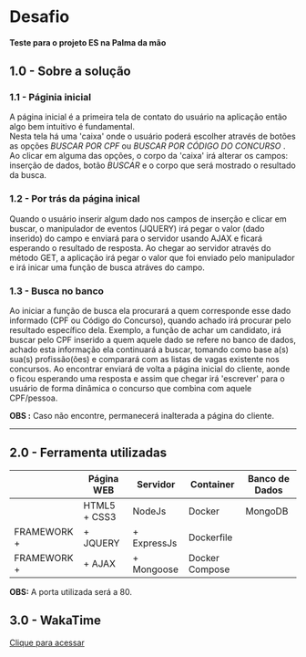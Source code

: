 # Desafio
#### Teste para o projeto ES na Palma da mão


## 1.0 - Sobre a solução
### 1.1 - Páginia inicial
A página inicial é a primeira tela de contato do usuário na aplicação então algo bem intuitivo é fundamental.<br>
Nesta tela há uma 'caixa' onde o usuário poderá escolher através de botões as opções 
_BUSCAR POR CPF_ ou _BUSCAR POR CÓDIGO DO CONCURSO_ .<br>
Ao clicar em alguma das opções, o corpo da 'caixa' irá alterar os campos: inserção de dados, botão _BUSCAR_ 
e o corpo que será mostrado o resultado da busca.

### 1.2 - Por trás da página inical
Quando o usuário inserir algum dado nos campos de inserção e clicar em buscar, o manipulador de eventos (JQUERY) irá pegar
o valor (dado inserido) do campo e enviará para o servidor usando AJAX e ficará esperando o resultado de resposta.
Ao chegar ao servidor através do método GET, a aplicação irá pegar o valor que foi enviado pelo manipulador e 
irá inicar uma função de busca atráves do campo.

### 1.3 - Busca no banco
Ao iniciar a função de busca ela procurará a quem corresponde esse dado informado (CPF ou Código do Concurso), quando achado irá 
procurar pelo resultado específico dela. Exemplo, a função de achar um candidato, irá buscar pelo CPF inserido a quem aquele dado 
se refere no banco de dados, achado esta informação ela continuará a buscar, tomando como base a(s) sua(s) profissão(ões) e comparará
com as listas de vagas existente nos concursos. Ao encontrar enviará de volta a página inicial do cliente, aonde o ficou esperando uma
resposta e assim que chegar irá 'escrever' para o usuário de forma dinâmica o concurso que combina com aquele CPF/pessoa.

**OBS :** Caso não encontre, permanecerá inalterada a página do cliente.


<hr>

## 2.0 - Ferramenta utilizadas
|             |    Página WEB   |        Servidor    |    Container    |   Banco de Dados |
|-------------|-----------------|--------------------|-----------------|------------------|
|             |   HTML5 + CSS3  |       NodeJs       |      Docker     |      MongoDB     |
| FRAMEWORK + |    + JQUERY     |    + ExpressJs     |    Dockerfile   |
| FRAMEWORK + |    +  AJAX      |    + Mongoose      |   Docker Compose|

**OBS:** A porta utilizada será a 80.

## 3.0 - WakaTime
[Clique para acessar](https://wakatime.com/@5874775c-fd4d-45b9-8554-c7be548708eb/projects/azugumubcd)

